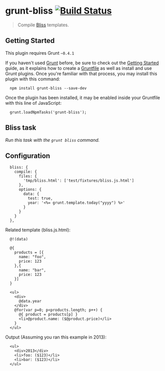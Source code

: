 grunt-bliss [![Build Status](https://travis-ci.org/gcpantazis/grunt-bliss.png?branch=master)](https://travis-ci.org/gcpantazis/grunt-bliss)
================================

> Compile [Bliss](https://github.com/cstivers78/bliss) templates.

Getting Started
--------------------------------------

This plugin requires Grunt `~0.4.1`

If you haven't used [Grunt](http://gruntjs.com/) before, be sure to check out the [Getting Started](http://gruntjs.com/getting-started) guide, as it explains how to create a [Gruntfile](http://gruntjs.com/sample-gruntfile) as well as install and use Grunt plugins. Once you're familiar with that process, you may install this plugin with this command:

      npm install grunt-bliss --save-dev

Once the plugin has been installed, it may be enabled inside your Gruntfile with this line of JavaScript:

      grunt.loadNpmTasks('grunt-bliss');

Bliss task
--------------------------------------

*Run this task with the `grunt bliss` command.*

Configuration
--------------------------------------

      bliss: {
        compile: {
          files: {
            'tmp/bliss.html': ['test/fixtures/bliss.js.html']
          },
          options: {
            data: {
              test: true,
              year: '<%= grunt.template.today("yyyy") %>'
            }
          }
        }
      },

Related template (bliss.js.html):

      @!(data)

      @{
        products = [{
          name: "foo",
          price: 123
        },{
          name: "bar",
          price: 123
        }]
      }

      <ul>
        <div>
          @data.year
        </div>
        @for(var p=0; p<products.length; p++) {
          @{ product = products[p] }
          <li>@product.name: ($@product.price)</li>
        }
      </ul>

Output (Assuming you ran this example in 2013):

      <ul>
        <div>2013</div>
        <li>foo: ($123)</li>
        <li>bar: ($123)</li>
      </ul>